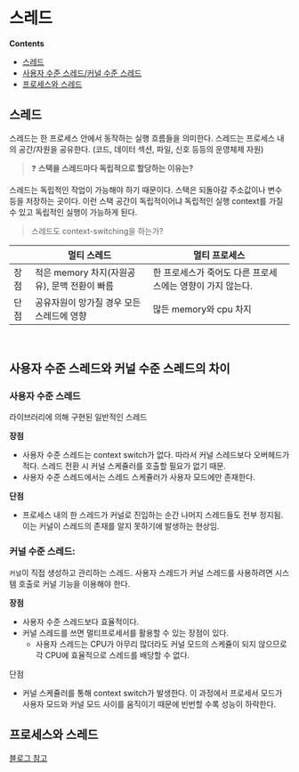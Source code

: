 # 스레드

**Contents**

- [스레드](#스레드)
- [사용자 수준 스레드/커널 수준 스레드](#사용자-수준-스레드와-커널-수준-스레드의-차이)
- [프로세스와 스레드](#프로세스와-스레드)

## 스레드

스레드는 한 프로세스 안에서 동작하는 실행 흐름들을 의미한다.
스레드는 프로세스 내의 공간/자원을 공유한다. (코드, 데이터 섹션, 파일, 신호 등등의 운영체제 자원)

> ❓ **스택을 스레드마다 독립적으로 할당하는 이유는?**

스레드는 독립적인 작업이 가능해야 하기 때문이다.
스택은 되돌아갈 주소값이나 변수 등을 저장하는 곳이다. 이런 스택 공간이 독립적이어냐 독립적인 실행 context를 가질 수 있고 독립적인 실행이 가능하게 된다.

> 스레드도 context-switching을 하는가?

|      | 멀티 스레드                                  | 멀티 프로세스                                              |
| ---- | -------------------------------------------- | ---------------------------------------------------------- |
| 장점 | 적은 memory 차지(자원공유), 문맥 전환이 빠름 | 한 프로세스가 죽어도 다른 프로세스에는 영향이 가지 않는다. |
| 단점 | 공유자원이 망가질 경우 모든 스레드에 영향    | 많든 memory와 cpu 차지                                     |

</br>

## 사용자 수준 스레드와 커널 수준 스레드의 차이

### 사용자 수준 스레드

라이브러리에 의해 구현된 일반적인 스레드

**장점**

- 사용자 수준 스레드는 context switch가 없다. 따라서 커널 스레드보다 오버헤드가 적다. 스레드 전환 시 커널 스케쥴러를 호출할 필요가 없기 때문.
- 사용자 수준 스레드에서는 스레드 스케쥴러가 사용자 모드에만 존재한다.

**단점**

- 프로세스 내의 한 스레드가 커널로 진입하는 순간 나머지 스레드들도 전부 정지됨. 이는 커널이 스레드의 존재를 알지 못하기에 발생하는 현상임.

### 커널 수준 스레드:

`커널`이 직접 생성하고 관리하는 스레드. 사용자 스레드가 커널 스레드를 사용하려면 시스템 호출로 커널 기능을 이용해야 한다.

**장점**

- 사용자 수준 스레드보다 효율적이다.
- 커널 스레드를 쓰면 멀티프로세서를 활용할 수 있는 장점이 있다.
  - 사용자 스레드는 CPU가 아무리 많더라도 커널 모드의 스케쥴이 되지 않으므로 각 CPU에 효율적으로 스레드를 배당할 수 없다.

단점

- 커널 스케쥴러를 통해 context switch가 발생한다. 이 과정에서 프로세서 모드가 사용자 모드와 커널 모드 사이를 움직이기 때문에 빈번할 수록 성능이 하락한다.

## 프로세스와 스레드

[블로그 참고](https://velog.io/@raejoonee/%ED%94%84%EB%A1%9C%EC%84%B8%EC%8A%A4%EC%99%80-%EC%8A%A4%EB%A0%88%EB%93%9C%EC%9D%98-%EC%B0%A8%EC%9D%B4)
